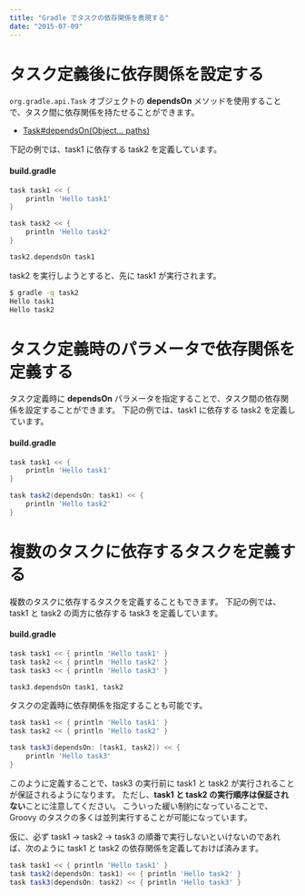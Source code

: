 ```yaml
---
title: "Gradle でタスクの依存関係を表現する"
date: "2015-07-09"
---
```


タスク定義後に依存関係を設定する
===

`org.gradle.api.Task` オブジェクトの **dependsOn** メソッドを使用することで、タスク間に依存関係を持たせることができます。

* [Task#dependsOn(Object... paths)](https://docs.gradle.org/current/javadoc/org/gradle/api/Task.html#dependsOn(java.lang.Object...))

下記の例では、task1 に依存する task2 を定義しています。

#### build.gradle
```groovy
task task1 << {
    println 'Hello task1'
}

task task2 << {
    println 'Hello task2'
}

task2.dependsOn task1
```

task2 を実行しようとすると、先に task1 が実行されます。

```sh
$ gradle -q task2
Hello task1
Hello task2
```

タスク定義時のパラメータで依存関係を定義する
===

タスク定義時に **dependsOn** パラメータを指定することで、タスク間の依存関係を設定することができます。
下記の例では、task1 に依存する task2 を定義しています。

#### build.gradle
```groovy
task task1 << {
    println 'Hello task1'
}

task task2(dependsOn: task1) << {
    println 'Hello task2'
}
```

複数のタスクに依存するタスクを定義する
===

複数のタスクに依存するタスクを定義することもできます。
下記の例では、task1 と task2 の両方に依存する task3 を定義しています。

#### build.gradle
```groovy
task task1 << { println 'Hello task1' }
task task2 << { println 'Hello task2' }
task task3 << { println 'Hello task3' }

task3.dependsOn task1, task2
```

タスクの定義時に依存関係を指定することも可能です。

```groovy
task task1 << { println 'Hello task1' }
task task2 << { println 'Hello task2' }

task task3(dependsOn: [task1, task2]) << {
    println 'Hello task3'
}
```

このように定義することで、task3 の実行前に task1 と task2 が実行されることが保証されるようになります。
ただし、**task1 と task2 の実行順序は保証されない**ことに注意してください。
こういった緩い制約になっていることで、Groovy のタスクの多くは並列実行することが可能になっています。

仮に、必ず task1 → task2 → task3 の順番で実行しないといけないのであれば、次のように task1 と task2 の依存関係を定義しておけば済みます。

```groovy
task task1 << { println 'Hello task1' }
task task2(dependsOn: task1) << { println 'Hello task2' }
task task3(dependsOn: task2) << { println 'Hello task3' }
```

